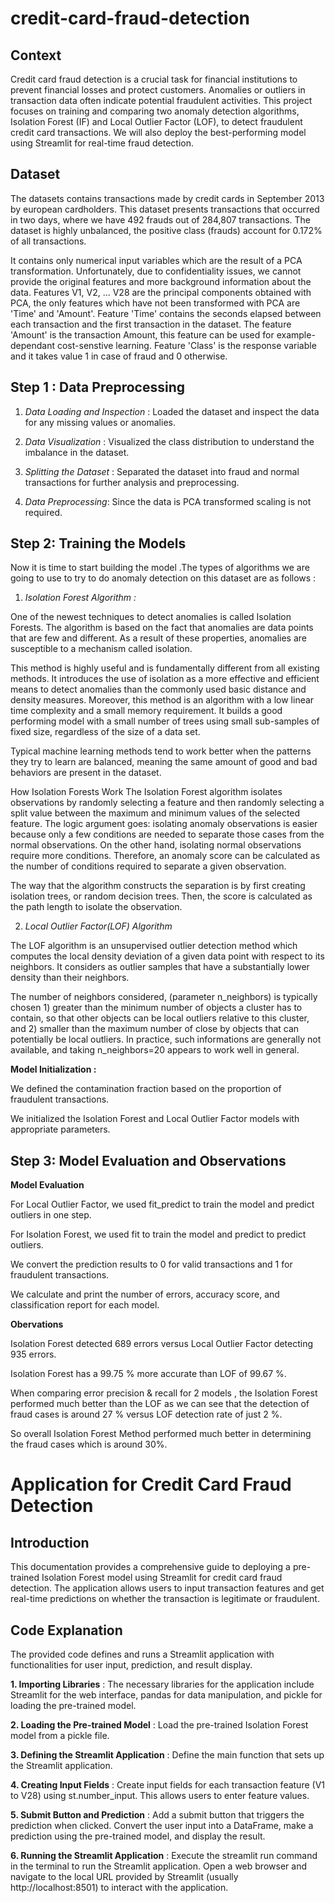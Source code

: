 # credit-card-fraud-detection

## Context

Credit card fraud detection is a crucial task for financial institutions to prevent financial losses and protect customers. Anomalies or outliers in transaction data often indicate potential fraudulent activities. This project focuses on training and comparing two anomaly detection algorithms, Isolation Forest (IF) and Local Outlier Factor (LOF), to detect fraudulent credit card transactions. We will also deploy the best-performing model using Streamlit for real-time fraud detection.

## Dataset

The datasets contains transactions made by credit cards in September 2013 by european cardholders. This dataset presents transactions that occurred in two days, where we have 492 frauds out of 284,807 transactions. The dataset is highly unbalanced, the positive class (frauds) account for 0.172% of all transactions.

It contains only numerical input variables which are the result of a PCA transformation. Unfortunately, due to confidentiality issues, we cannot provide the original features and more background information about the data. Features V1, V2, ... V28 are the principal components obtained with PCA, the only features which have not been transformed with PCA are 'Time' and 'Amount'. Feature 'Time' contains the seconds elapsed between each transaction and the first transaction in the dataset. The feature 'Amount' is the transaction Amount, this feature can be used for example-dependant cost-senstive learning. Feature 'Class' is the response variable and it takes value 1 in case of fraud and 0 otherwise.

## Step 1 : Data Preprocessing

1. _Data Loading and Inspection_ : Loaded the dataset and inspect the data for any missing values or anomalies.
   
2. _Data Visualization_ : Visualized the class distribution to understand the imbalance in the dataset.

3. _Splitting the Dataset_ : Separated the dataset into fraud and normal transactions for further analysis and preprocessing.

4. _Data Preprocessing_: Since the data is PCA transformed scaling is not required.

## Step 2: Training the Models

Now it is time to start building the model .The types of algorithms we are going to use to try to do anomaly detection on this dataset are as follows :

1. *Isolation Forest Algorithm :*

One of the newest techniques to detect anomalies is called Isolation Forests. The algorithm is based on the fact that anomalies are data points that are few and different. As a result of these properties, anomalies are susceptible to a mechanism called isolation.

This method is highly useful and is fundamentally different from all existing methods. It introduces the use of isolation as a more effective and efficient means to detect anomalies than the commonly used basic distance and density measures. Moreover, this method is an algorithm with a low linear time complexity and a small memory requirement. It builds a good performing model with a small number of trees using small sub-samples of fixed size, regardless of the size of a data set.

Typical machine learning methods tend to work better when the patterns they try to learn are balanced, meaning the same amount of good and bad behaviors are present in the dataset.

How Isolation Forests Work The Isolation Forest algorithm isolates observations by randomly selecting a feature and then randomly selecting a split value between the maximum and minimum values of the selected feature. The logic argument goes: isolating anomaly observations is easier because only a few conditions are needed to separate those cases from the normal observations. On the other hand, isolating normal observations require more conditions. Therefore, an anomaly score can be calculated as the number of conditions required to separate a given observation.

The way that the algorithm constructs the separation is by first creating isolation trees, or random decision trees. Then, the score is calculated as the path length to isolate the observation.

2. *Local Outlier Factor(LOF) Algorithm*

The LOF algorithm is an unsupervised outlier detection method which computes the local density deviation of a given data point with respect to its neighbors. It considers as outlier samples that have a substantially lower density than their neighbors.

The number of neighbors considered, (parameter n_neighbors) is typically chosen 1) greater than the minimum number of objects a cluster has to contain, so that other objects can be local outliers relative to this cluster, and 2) smaller than the maximum number of close by objects that can potentially be local outliers. In practice, such informations are generally not available, and taking n_neighbors=20 appears to work well in general.

**Model Initialization :**

We defined the contamination fraction based on the proportion of fraudulent transactions.

We initialized the Isolation Forest and Local Outlier Factor models with appropriate parameters.

## Step 3: Model Evaluation and Observations

**Model Evaluation**

For Local Outlier Factor, we used fit_predict to train the model and predict outliers in one step.

For Isolation Forest, we used fit to train the model and predict to predict outliers.

We convert the prediction results to 0 for valid transactions and 1 for fraudulent transactions.

We calculate and print the number of errors, accuracy score, and classification report for each model.

**Obervations**

Isolation Forest detected 689 errors versus Local Outlier Factor detecting 935 errors.

Isolation Forest has a 99.75 % more accurate than LOF of 99.67 %.

When comparing error precision & recall for 2 models , the Isolation Forest performed much better than the LOF as we can see that the detection of fraud cases is around 27 % versus LOF detection rate of just 2 %.

So overall Isolation Forest Method performed much better in determining the fraud cases which is around 30%.

# Application for Credit Card Fraud Detection

## Introduction

This documentation provides a comprehensive guide to deploying a pre-trained Isolation Forest model using Streamlit for credit card fraud detection. The application allows users to input transaction features and get real-time predictions on whether the transaction is legitimate or fraudulent.

## Code Explanation

The provided code defines and runs a Streamlit application with functionalities for user input, prediction, and result display.

**1. Importing Libraries** : 
The necessary libraries for the application include Streamlit for the web interface, pandas for data manipulation, and pickle for loading the pre-trained model.

**2. Loading the Pre-trained Model** :
Load the pre-trained Isolation Forest model from a pickle file.

**3. Defining the Streamlit Application** :
Define the main function that sets up the Streamlit application.

**4. Creating Input Fields** :
Create input fields for each transaction feature (V1 to V28) using st.number_input. This allows users to enter feature values.

**5. Submit Button and Prediction** :
Add a submit button that triggers the prediction when clicked. Convert the user input into a DataFrame, make a prediction using the pre-trained model, and display the result.

**6. Running the Streamlit Application** :
Execute the streamlit run command in the terminal to run the Streamlit application. Open a web browser and navigate to the local URL provided by Streamlit (usually http://localhost:8501) to interact with the application.
